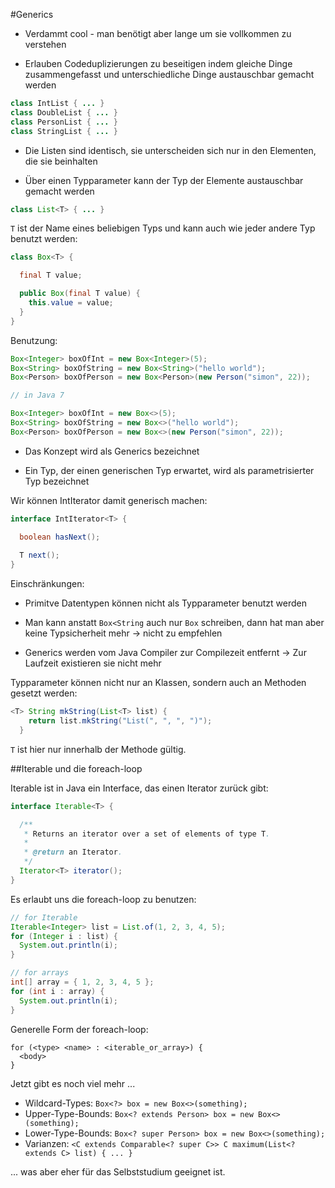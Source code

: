 #Generics

- Verdammt cool - man benötigt aber lange um sie vollkommen zu verstehen

- Erlauben Codeduplizierungen zu beseitigen indem gleiche Dinge zusammengefasst und unterschiedliche Dinge austauschbar gemacht werden

```java
class IntList { ... }
class DoubleList { ... }
class PersonList { ... }
class StringList { ... }
```

- Die Listen sind identisch, sie unterscheiden sich nur in den Elementen, die sie beinhalten

- Über einen Typparameter kann der Typ der Elemente austauschbar gemacht werden

```java
class List<T> { ... }
```

`T` ist der Name eines beliebigen Typs und kann auch wie jeder andere Typ benutzt werden:

```java
class Box<T> {

  final T value;

  public Box(final T value) {
    this.value = value;
  }
}
```

Benutzung:

```java
Box<Integer> boxOfInt = new Box<Integer>(5);
Box<String> boxOfString = new Box<String>("hello world");
Box<Person> boxOfPerson = new Box<Person>(new Person("simon", 22));

// in Java 7

Box<Integer> boxOfInt = new Box<>(5);
Box<String> boxOfString = new Box<>("hello world");
Box<Person> boxOfPerson = new Box<>(new Person("simon", 22));
```

- Das Konzept wird als Generics bezeichnet

- Ein Typ, der einen generischen Typ erwartet, wird als parametrisierter Typ bezeichnet

Wir können IntIterator damit generisch machen:
```java
interface IntIterator<T> {

  boolean hasNext();
  
  T next();
}
```

Einschränkungen:

- Primitve Datentypen können nicht als Typparameter benutzt werden

- Man kann anstatt `Box<String` auch nur `Box` schreiben, dann hat man aber keine Typsicherheit mehr → nicht zu empfehlen

- Generics werden vom Java Compiler zur Compilezeit entfernt → Zur Laufzeit existieren sie nicht mehr

Typparameter können nicht nur an Klassen, sondern auch an Methoden gesetzt werden:

```java
<T> String mkString(List<T> list) {
    return list.mkString("List(", ", ", ")");
  }
```

`T` ist hier nur innerhalb der Methode gültig.

##Iterable und die foreach-loop

Iterable ist in Java ein Interface, das einen Iterator zurück gibt:

```java
interface Iterable<T> {

  /**
   * Returns an iterator over a set of elements of type T.
   * 
   * @return an Iterator.
   */
  Iterator<T> iterator();
}
```

Es erlaubt uns die foreach-loop zu benutzen:

```java
// for Iterable
Iterable<Integer> list = List.of(1, 2, 3, 4, 5);
for (Integer i : list) {
  System.out.println(i);
}

// for arrays
int[] array = { 1, 2, 3, 4, 5 };
for (int i : array) {
  System.out.println(i);
}
```

Generelle Form der foreach-loop:
```
for (<type> <name> : <iterable_or_array>) {
  <body>
}
```

Jetzt gibt es noch viel mehr ...

- Wildcard-Types: `Box<?> box = new Box<>(something);`
- Upper-Type-Bounds: `Box<? extends Person> box = new Box<>(something);`
- Lower-Type-Bounds: `Box<? super Person> box = new Box<>(something);`
- Varianzen: `<C extends Comparable<? super C>> C maximum(List<? extends C> list) { ... }`

... was aber eher für das Selbststudium geeignet ist.